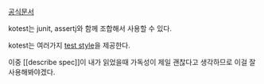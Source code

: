 [공식문서](https://kotest.io/docs/quickstart)

kotest는 junit, assertj와 함께 조합해서 사용할 수 있다.

kotest는 여러가지 [test style](https://kotest.io/docs/framework/testing-styles.html)을 제공한다.

이중 [[describe spec]]이 내가 읽었을때 가독성이 제일 괜찮다고 생각하므로 이걸 잘 사용해봐야겠다.

